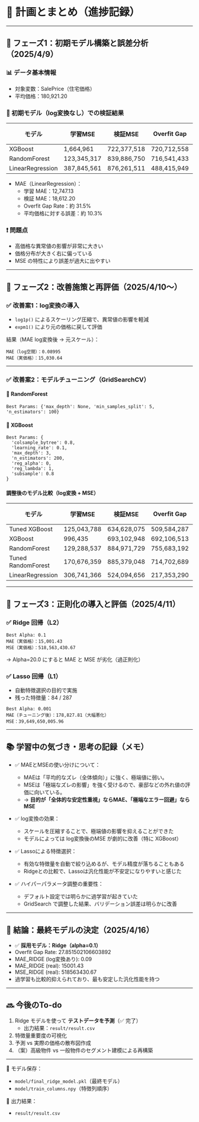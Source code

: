 # 📝 計画とまとめ（進捗記録）

---

## 🔹 フェーズ1：初期モデル構築と誤差分析（2025/4/9）

### 📊 データ基本情報
- 対象変数：SalePrice（住宅価格）
- 平均価格：180,921.20

### 🧪 初期モデル（log変換なし）での検証結果

| モデル             | 学習MSE         | 検証MSE          | Overfit Gap     | 過学習率 |
|------------------|------------------|-------------------|------------------|-------------|
| XGBoost           | 1,664,961        | 722,377,518       | 720,712,558      | 99.77% |
| RandomForest      | 123,345,317      | 839,886,750       | 716,541,433      | 85.31% |
| LinearRegression  | 387,845,561      | 876,261,511       | 488,415,949      | 55.74% |

- MAE（LinearRegression）：  
  - 学習 MAE：12,747.13  
  - 検証 MAE：18,612.20  
  - Overfit Gap Rate：約 31.5%  
  - 平均価格に対する誤差：約 10.3%

### ❗ 問題点
- 高価格な異常値の影響が非常に大きい
- 価格分布が大きく右に偏っている
- MSE の特性により誤差が過大に出やすい

---

## 🔹 フェーズ2：改善施策と再評価（2025/4/10〜）

### ✅ 改善案1：log変換の導入
- `log1p()` によるスケーリング圧縮で、異常値の影響を軽減
- `expm1()` により元の価格に戻して評価

結果（MAE log変換後 → 元スケール）：
```
MAE（log空間）：0.08995  
MAE（実価格）：15,030.64  
```

---

### ✅ 改善案2：モデルチューニング（GridSearchCV）

#### 🔸 RandomForest
```
Best Params: {'max_depth': None, 'min_samples_split': 5, 'n_estimators': 100}
```

#### 🔸 XGBoost
```
Best Params: {
  'colsample_bytree': 0.8,
  'learning_rate': 0.1,
  'max_depth': 3,
  'n_estimators': 200,
  'reg_alpha': 0,
  'reg_lambda': 1,
  'subsample': 0.8
}
```

#### 調整後のモデル比較（log変換 + MSE）

| モデル               | 学習MSE         | 検証MSE         | Overfit Gap     | 過学習率 |
|---------------------|------------------|------------------|------------------|-------------|
| Tuned XGBoost        | 125,043,788      | 634,628,075      | 509,584,287      | 80.30% |
| XGBoost              | 996,435          | 693,102,948      | 692,106,513      | 99.86% |
| RandomForest         | 129,288,537      | 884,971,729      | 755,683,192      | 85.39% |
| Tuned RandomForest   | 170,676,359      | 885,379,048      | 714,702,689      | 80.72% |
| LinearRegression     | 306,741,366      | 524,094,656      | 217,353,290      | 41.47% |

---

## 🔹 フェーズ3：正則化の導入と評価（2025/4/11）

### ✅ Ridge 回帰（L2）
```
Best Alpha: 0.1
MAE（実価格）：15,001.43
MSE（実価格）：518,563,430.67
```

→ Alpha=20.0 にすると MAE と MSE が劣化（過正則化）

### ✅ Lasso 回帰（L1）
- 自動特徴選択の目的で実施
- 残った特徴量：84 / 287

```
Best Alpha: 0.001  
MAE（チューニング後）：178,827.81（大幅悪化）  
MSE：39,649,650,005.96
```

---

## 📚 学習中の気づき・思考の記録（メモ）

- ✅ MAEとMSEの使い分けについて：
  - MAEは「平均的なズレ（全体傾向）」に強く、極端値に弱い。
  - MSEは「極端なズレの影響」を強く受けるので、豪邸などの外れ値の評価に向いている。
  - → **目的が「全体的な安定性重視」ならMAE、「極端なエラー回避」ならMSE**

- ✅ log変換の効果：
  - スケールを圧縮することで、極端値の影響を抑えることができた
  - モデルによっては log変換後のMSE が劇的に改善（特に XGBoost）

- ✅ Lassoによる特徴選択：
  - 有効な特徴量を自動で絞り込めるが、モデル精度が落ちることもある
  - Ridgeとの比較で、Lassoは汎化性能が不安定になりやすいと感じた

- ✅ ハイパーパラメータ調整の重要性：
  - デフォルト設定では明らかに過学習が起きていた
  - GridSearch で調整した結果、バリデーション誤差は明らかに改善

---

## 🏁 結論：最終モデルの決定（2025/4/16）

- ✅ **採用モデル：Ridge（alpha=0.1）**
- Overfit Gap Rate: 27.851502106603892
- MAE_RIDGE (log変換あり): 0.09
- MAE_RIDGE (real): 15001.43
- MSE_RIDGE (real): 518563430.67
- 過学習も比較的抑えられており、最も安定した汎化性能を持つ

---

## 🔜 今後のTo-do

1. Ridge モデルを使って **テストデータを予測**（✅ 完了）
   - 出力結果：`result/result.csv`
2. 特徴量重要度の可視化
3. 予測 vs 実際の価格の散布図作成
4. （案）高級物件 vs 一般物件のセグメント建模による再構築

---

📁 モデル保存：
- `model/final_ridge_model.pkl`（最終モデル）
- `model/train_columns.npy`（特徴列順序）

📁 出力結果：
- `result/result.csv`
